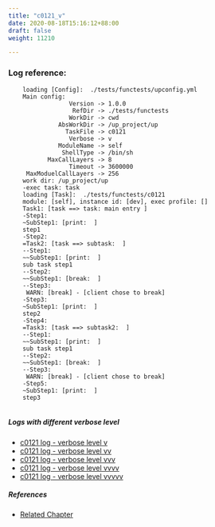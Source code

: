 ```yaml
---
title: "c0121_v"
date: 2020-08-18T15:16:12+88:00
draft: false
weight: 11210

---
```


### Log reference: <no value>

```
    loading [Config]:  ./tests/functests/upconfig.yml
    Main config:
                 Version -> 1.0.0
                  RefDir -> ./tests/functests
                 WorkDir -> cwd
              AbsWorkDir -> /up_project/up
                TaskFile -> c0121
                 Verbose -> v
              ModuleName -> self
               ShellType -> /bin/sh
           MaxCallLayers -> 8
                 Timeout -> 3600000
     MaxModuelCallLayers -> 256
    work dir: /up_project/up
    -exec task: task
    loading [Task]:  ./tests/functests/c0121
    module: [self], instance id: [dev], exec profile: []
    Task1: [task ==> task: main entry ]
    -Step1:
    ~SubStep1: [print:  ]
    step1
    -Step2:
    =Task2: [task ==> subtask:  ]
    --Step1:
    ~~SubStep1: [print:  ]
    sub task step1
    --Step2:
    ~~SubStep1: [break:  ]
    --Step3:
     WARN: [break] - [client chose to break]
    -Step3:
    ~SubStep1: [print:  ]
    step2
    -Step4:
    =Task3: [task ==> subtask2:  ]
    --Step1:
    ~~SubStep1: [print:  ]
    sub task step1
    --Step2:
    ~~SubStep1: [break:  ]
    --Step3:
     WARN: [break] - [client chose to break]
    -Step5:
    ~SubStep1: [print:  ]
    step3
    
```

##### Logs with different verbose level
* [c0121 log - verbose level v](../../logs/c0121_v)
* [c0121 log - verbose level vv](../../logs/c0121_vv)
* [c0121 log - verbose level vvv](../../logs/c0121_vvv)
* [c0121 log - verbose level vvvv](../../logs/c0121_vvvv)
* [c0121 log - verbose level vvvvv](../../logs/c0121_vvvvv)

##### References
* [Related Chapter](../../flow-controll/c0121)
